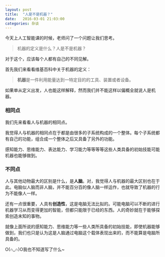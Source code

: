 ```yaml
---
layout: post
title:  "人是不是机器？"
date:   2016-03-01 21:03:00
categories: 杂谈
---
```


今天上人工智能课的时候，老师问了一个问题让我们思考。

>机器的定义是什么？人是不是机器？

对于这个，应该每个人都有自己的不同见解。

首先我们来看看维基百科中关于机器的定义：

>**机器**是一件利用能量达到一特定目的的工具、装置或者设备。

如果单从定义出发，人也能这样解释，然而我们并不能这样以偏概全就说人是机器。

### 相同点

我们先来看看人与机器的相同点。

我觉得人与机器的相同点在于都是由很多的子系统构成的一个整体。每个子系统都有自己的功能，组合成一个整体之后又具备了另外的功能。

感知能力、思维能力、表达能力、学习能力等等等等这些人类具备的初始技能可能机器也能够做到。

### 不同点

人与其他动物最大的区别是什么，是**人脑**。对，我觉得人与机器的最大区别也在于此。电脑似人脑而非人脑，并不能百分百的像人脑一样运作，也就导致了机器的行为不能像人一样。

还有一点很重要，人具有**创造性**，这是电脑无法比拟的。可能电脑可以不断的进行机器学习从而变得更加的智能，但都只能限于已经的东西。人的奇妙就在于能够探索创造未知的事物。

就像上面所说的感知能力、思维能力等一些人类所具备的初始技能，即使机器能够做到，我们也只是认为这是人脑通过电脑这个载体表现出来的，而不能算是电脑所具备的。

O(∩_∩)O我也不知道写了什么~

